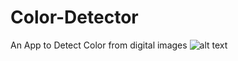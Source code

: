 # Color-Detector
An App to Detect Color from digital images
![alt text](https://github.com/omrawal/Color-Detector/blob/main/Assets/Color%20Detection%20using%20Open%20CV.gif)
